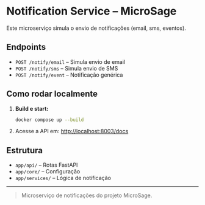 # Notification Service – MicroSage

Este microserviço simula o envio de notificações (email, sms, eventos).

## Endpoints

- `POST /notify/email` – Simula envio de email
- `POST /notify/sms`   – Simula envio de SMS
- `POST /notify/event` – Notificação genérica

## Como rodar localmente

1. **Build e start:**
   ```bash
   docker compose up --build
   ```
2. Acesse a API em: [http://localhost:8003/docs](http://localhost:8003/docs)

## Estrutura

- `app/api/`      – Rotas FastAPI
- `app/core/`     – Configuração
- `app/services/` – Lógica de notificação

---

> Microserviço de notificações do projeto MicroSage.
